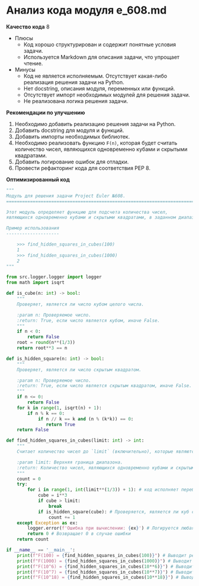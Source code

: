 # Анализ кода модуля e_608.md

**Качество кода**
8
-  Плюсы
    - Код хорошо структурирован и содержит понятные условия задачи.
    - Используется Markdown для описания задачи, что упрощает чтение.
-  Минусы
    - Код не является исполняемым. Отсутствует какая-либо реализация решения задачи на Python.
    - Нет docstring, описания модуля, переменных или функций.
    - Отсутствует импорт необходимых модулей для решения задачи.
    - Не реализована логика решения задачи.

**Рекомендации по улучшению**
1. Необходимо добавить реализацию решения задачи на Python.
2. Добавить docstring для модуля и функций.
3. Добавить импорты необходимых библиотек.
4. Необходимо реализовать функцию `F(n)`, которая будет считать количество чисел, являющихся одновременно кубами и скрытыми квадратами.
5. Добавить логирование ошибок для отладки.
6. Провести рефакторинг кода для соответствия PEP 8.

**Оптимизированный код**
```python
"""
Модуль для решения задачи Project Euler №608.
=========================================================================================

Этот модуль определяет функцию для подсчета количества чисел,
являющихся одновременно кубами и скрытыми квадратами, в заданном диапазоне.

Пример использования
--------------------

    >>> find_hidden_squares_in_cubes(100)
    1
    >>> find_hidden_squares_in_cubes(1000)
    2
"""

from src.logger.logger import logger
from math import isqrt

def is_cube(n: int) -> bool:
    """
    Проверяет, является ли число кубом целого числа.

    :param n: Проверяемое число.
    :return: True, если число является кубом, иначе False.
    """
    if n < 0:
        return False
    root = round(n**(1/3))
    return root**3 == n

def is_hidden_square(n: int) -> bool:
    """
    Проверяет, является ли число скрытым квадратом.

    :param n: Проверяемое число.
    :return: True, если число является скрытым квадратом, иначе False.
    """
    if n <= 0:
        return False
    for k in range(1, isqrt(n) + 1):
        if n % k == 0:
            if n // k == k and (n % (k*k)) == 0:
               return True
    return False

def find_hidden_squares_in_cubes(limit: int) -> int:
    """
    Считает количество чисел до `limit` (включительно), которые являются одновременно кубами и скрытыми квадратами.

    :param limit: Верхняя граница диапазона.
    :return: Количество чисел, являющихся одновременно кубами и скрытыми квадратами.
    """
    count = 0
    try:
        for i in range(1, int(limit**(1/3)) + 1): # код исполняет перебор всех кубов до заданного предела
            cube = i**3
            if cube > limit:
                break
            if is_hidden_square(cube): # Проверяется, является ли куб скрытым квадратом
                count += 1
    except Exception as ex:
        logger.error(f'Ошибка при вычислении: {ex}') # Логируется любая возникшая ошибка
        return 0 # Возвращает 0 в случае ошибки
    return count

if __name__ == '__main__':
    print(f"F(100) = {find_hidden_squares_in_cubes(100)}") # Выводит результат для F(100)
    print(f"F(1000) = {find_hidden_squares_in_cubes(1000)}") # Выводит результат для F(1000)
    print(f"F(10^6) = {find_hidden_squares_in_cubes(10**6)}") # Выводит результат для F(10^6)
    print(f"F(10^7) = {find_hidden_squares_in_cubes(10**7)}") # Выводит результат для F(10^7)
    print(f"F(10^18) = {find_hidden_squares_in_cubes(10**18)}") # Выводит результат для F(10^18)
```